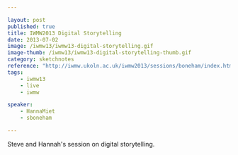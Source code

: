 ```yaml
---

layout: post
published: true
title: IWMW2013 Digital Storytelling
date: 2013-07-02
image: /iwmw13/iwmw13-digital-storytelling.gif
image-thumb: /iwmw13/iwmw13-digital-storytelling-thumb.gif
category: sketchnotes
reference: "http://iwmw.ukoln.ac.uk/iwmw2013/sessions/boneham/index.html"
tags:
    - iwmw13
    - live
    - iwmw

speaker:
    - HannaMiet
    - sboneham

---
```


Steve and Hannah's session on digital storytelling.
